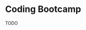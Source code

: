 # Coding Bootcamp

<!--
https://www.youtube.com/watch?v=JdIykKy0Vfo

https://www.linkedin.com/learning/succeeding-in-web-development-full-stack-and-front-end/becoming-a-web-developer
https://app.pluralsight.com/library/courses/couchcon-teaching-coding-bootcamp/table-of-contents
-->

TODO
